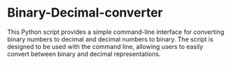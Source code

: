 # Binary-Decimal-converter
This Python script provides a simple command-line interface for converting binary numbers to decimal and decimal numbers to binary. The script is designed to be used with the command line, allowing users to easily convert between binary and decimal representations.
